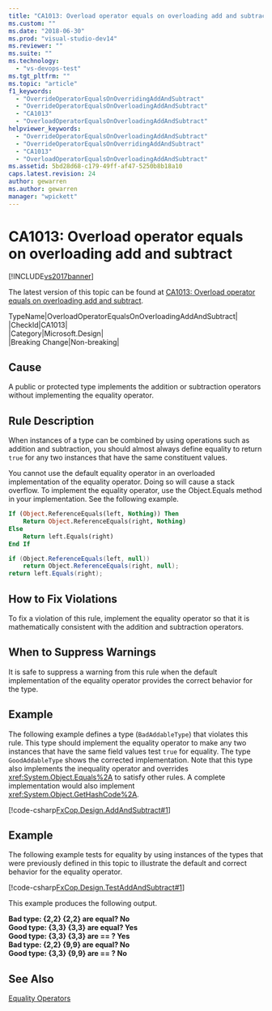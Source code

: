 ```yaml
---
title: "CA1013: Overload operator equals on overloading add and subtract | Microsoft Docs"
ms.custom: ""
ms.date: "2018-06-30"
ms.prod: "visual-studio-dev14"
ms.reviewer: ""
ms.suite: ""
ms.technology: 
  - "vs-devops-test"
ms.tgt_pltfrm: ""
ms.topic: "article"
f1_keywords: 
  - "OverrideOperatorEqualsOnOverridingAddAndSubtract"
  - "OverrideOperatorEqualsOnOverloadingAddAndSubtract"
  - "CA1013"
  - "OverloadOperatorEqualsOnOverloadingAddAndSubtract"
helpviewer_keywords: 
  - "OverrideOperatorEqualsOnOverloadingAddAndSubtract"
  - "OverrideOperatorEqualsOnOverridingAddAndSubtract"
  - "CA1013"
  - "OverloadOperatorEqualsOnOverloadingAddAndSubtract"
ms.assetid: 5bd28d68-c179-49ff-af47-5250b8b18a10
caps.latest.revision: 24
author: gewarren
ms.author: gewarren
manager: "wpickett"
---
```

# CA1013: Overload operator equals on overloading add and subtract
[!INCLUDE[vs2017banner](../includes/vs2017banner.md)]

The latest version of this topic can be found at [CA1013: Overload operator equals on overloading add and subtract](https://docs.microsoft.com/visualstudio/code-quality/ca1013-overload-operator-equals-on-overloading-add-and-subtract).  
  
TypeName|OverloadOperatorEqualsOnOverloadingAddAndSubtract|  
|CheckId|CA1013|  
|Category|Microsoft.Design|  
|Breaking Change|Non-breaking|  
  
## Cause  
 A public or protected type implements the addition or subtraction operators without implementing the equality operator.  
  
## Rule Description  
 When instances of a type can be combined by using operations such as addition and subtraction, you should almost always define equality to return `true` for any two instances that have the same constituent values.  
  
 You cannot use the default equality operator in an overloaded implementation of the equality operator. Doing so will cause a stack overflow. To implement the equality operator, use the Object.Equals method in your implementation. See the following example.  
  
```vb  
If (Object.ReferenceEquals(left, Nothing)) Then  
    Return Object.ReferenceEquals(right, Nothing)  
Else  
    Return left.Equals(right)  
End If  
```  
  
```csharp  
if (Object.ReferenceEquals(left, null))   
    return Object.ReferenceEquals(right, null);  
return left.Equals(right);  
```  
  
## How to Fix Violations  
 To fix a violation of this rule, implement the equality operator so that it is mathematically consistent with the addition and subtraction operators.  
  
## When to Suppress Warnings  
 It is safe to suppress a warning from this rule when the default implementation of the equality operator provides the correct behavior for the type.  
  
## Example  
 The following example defines a type (`BadAddableType`) that violates this rule. This type should implement the equality operator to make any two instances that have the same field values test `true` for equality. The type `GoodAddableType` shows the corrected implementation. Note that this type also implements the inequality operator and overrides <xref:System.Object.Equals%2A> to satisfy other rules. A complete implementation would also implement <xref:System.Object.GetHashCode%2A>.  
  
 [!code-csharp[FxCop.Design.AddAndSubtract#1](../snippets/csharp/VS_Snippets_CodeAnalysis/FxCop.Design.AddAndSubtract/cs/FxCop.Design.AddAndSubtract.cs#1)]  
  
## Example  
 The following example tests for equality by using instances of the types that were previously defined in this topic to illustrate the default and correct behavior for the equality operator.  
  
 [!code-csharp[FxCop.Design.TestAddAndSubtract#1](../snippets/csharp/VS_Snippets_CodeAnalysis/FxCop.Design.TestAddAndSubtract/cs/FxCop.Design.TestAddAndSubtract.cs#1)]  
  
 This example produces the following output.  
  
 **Bad type:  {2,2} {2,2} are equal? No**  
**Good type: {3,3} {3,3} are equal? Yes**  
**Good type: {3,3} {3,3} are == ?   Yes**  
**Bad type:  {2,2} {9,9} are equal? No**  
**Good type: {3,3} {9,9} are == ?   No**   
## See Also  
 [Equality Operators](http://msdn.microsoft.com/library/bc496a91-fefb-4ce0-ab4c-61f09964119a)



